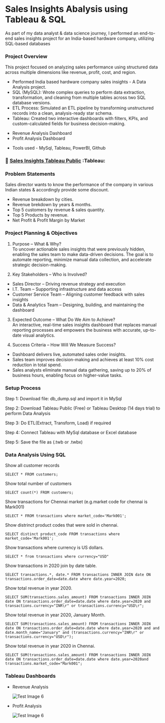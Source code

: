 # Sales Insights Abalysis using Tableau & SQL
As part of my data analyst & data science journey, I performed an end-to-end sales insights project for an India-based hardware company, utilizing SQL-based databases
### Project Overview
This project focused on analyzing sales performance using structured data across multiple dimensions like revenue, profit, cost, and region. 
- Performed India based hardware company sales insights - A Data Analysis project.
- SQL (MySQL): Wrote complex queries to perform data extraction, transformation, and cleaning from multiple tables across two SQL database versions.
- ETL Process: Simulated an ETL pipeline by transforming unstructured records into a clean, analysis-ready star schema.
- Tableau: Created two interactive dashboards with filters, KPIs, and custom-calculated fields for business decision-making.
* Revenue Analysis Dashboard
* Profit Analysis Dashboard
- Tools used - MySql, Tableau, PowerBI, Github
  
### 🔗 [Sales Insights Tableau Public](https://public.tableau.com/views/SalesInsights-DataAnalysisProjectusingTableau_17438516539650/Dashboard-RevenueAnalysis?:language=en-US&publish=yes&:sid=&:redirect=auth&:display_count=n&:origin=viz_share_link) :Tableau:

### Problem Statements
Sales director wants to know the performance of the company in various Indian states & accordingly provide some discount.
- Revenue breakdown by cities.
- Revenue brekdown by years & months.
- Top 5 customers by revenue & sales quantity.
- Top 5 Products by revenue.
- Net Profit & Profit Margin by Market

### Project Planning & Objectives
1. Purpose – What & Why? <br/>
To uncover actionable sales insights that were previously hidden, enabling the sales team to make data-driven decisions. The goal is to automate reporting, minimize manual data collection, and accelerate strategic decision-making.

2. Key Stakeholders – Who is Involved? <br/>
- Sales Director – Driving revenue strategy and execution 
- I.T. Team – Supporting infrastructure and data access
- Customer Service Team – Aligning customer feedback with sales insights
- Data & Analytics Team – Designing, building, and maintaining the dashboard

3. Expected Outcome – What Do We Aim to Achieve? <br/>
An interactive, real-time sales insights dashboard that replaces manual reporting processes and empowers the business with accurate, up-to-date visual analytics.

4. Success Criteria – How Will We Measure Success? <br/>
- Dashboard delivers live, automated sales order insights.
- Sales team improves decision-making and achieves at least 10% cost reduction in total spend.
- Sales analysts eliminate manual data gathering, saving up to 20% of business hours, enabling focus on higher-value tasks.

### Setup Process

Step 1: Download file: db_dump.sql and import it in MySql 

Step 2: Download Tableau Public (Free) or Tableau Desktop (14 days trial) to perform Data Analysis

Step 3: Do ETL(Extract, Transform, Load) if required

Step 4: Connect Tableau with MySql database or Excel database

Step 5: Save the file as (.twb or .twbx)

### Data Analysis Using SQL

Show all customer records

```SELECT * FROM customers;```

Show total number of customers

```SELECT count(*) FROM customers;```

Show transactions for Chennai market (e.g.market code for chennai is Mark001)

```SELECT * FROM transactions where market_code='Mark001';```

Show distrinct product codes that were sold in chennai. 

```SELECT distinct product_code FROM transactions where market_code='Mark001';```

Show transactions where currency is US dollars.

```SELECT * from transactions where currency="USD"```

Show transactions in 2020 join by date table.

```SELECT transactions.*, date.* FROM transactions INNER JOIN date ON transactions.order_date=date.date where date.year=2020;```

Show total revenue in year 2020.

```SELECT SUM(transactions.sales_amount) FROM transactions INNER JOIN date ON transactions.order_date=date.date where date.year=2020 and transactions.currency="INR\r" or transactions.currency="USD\r";```

Show total revenue in year 2020, January Month.

```SELECT SUM(transactions.sales_amount) FROM transactions INNER JOIN date ON transactions.order_date=date.date where date.year=2020 and and date.month_name="January" and (transactions.currency="INR\r" or transactions.currency="USD\r");```

Show total revenue in year 2020 in Chennai.

```SELECT SUM(transactions.sales_amount) FROM transactions INNER JOIN date ON transactions.order_date=date.date where date.year=2020and transactions.market_code="Mark001";```

### Tableau Dashboards 
- Revenue Analysis

  ![Test Image 6](https://github.com/Nishita76/Sales-Insights-Analysis/blob/main/Tableau%20Dashboard/Dashboard%20-%20Revenue%20Analysis.png)

- Profit Analysis

  ![Test Image 6](https://github.com/Nishita76/Sales-Insights-Analysis/blob/main/Tableau%20Dashboard/Dashboard%20-%20Profit%20Analysis.png)
  
  

